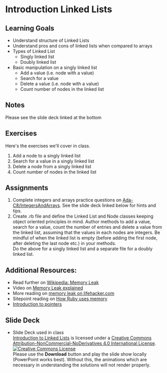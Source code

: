 # Introduction Linked Lists
## Learning Goals
  + Understand structure of Linked Lists
  + Understand pros and cons of linked lists when compared to arrays
  + Types of Linked List
    + Singly linked list
    + Doubly linked list
  + Basic manipulation on a singly linked list
    + Add a value (i.e. node with a value)
    + Search for a value
    + Delete a value (i.e. node with a value)
    + Count number of nodes in the linked list

## Notes
Please see the slide deck linked at the bottom

## Exercises
Here's the exercises we'll cover in class.
1. Add a node to a singly linked list
2. Search for a value in a singly linked list
3. Delete a node from a singly linked list
4. Count number of nodes in the linked list

## Assignments
1. Complete integers and arrays practice questions on [Ada-C8/IntegersAndArrays](https://github.com/Ada-C8/IntegersAndArrays). See the slide deck linked below for hints and tips.
2. Create .rb file and define the Linked List and Node classes keeping object oriented principles in mind. Author methods to add a value, search for a value, count the number of entries and delete a value from the linked list, assuming that the values in each nodes are integers. Be mindful of when the linked list is empty (before adding the first node, after deleting the last node etc.) in your methods.</br>
Do the above for a singly linked list and a separate file for a doubly linked list.

## Additional Resources:
- Read further on [Wikipedia: Memory Leak](https://en.wikipedia.org/wiki/Memory_leak)
- Video on [Memory Leak explained](https://www.youtube.com/watch?v=hSDAJNCVhjs)
- More reading on [memory leak on lifehacker.com](https://lifehacker.com/what-it-really-means-when-a-program-leaks-memory-1711957819)
- Sitepoint reading on [How Ruby uses memory](https://www.sitepoint.com/ruby-uses-memory/)
- [Introduction to pointers](https://www.slideshare.net/secret/qCrOIS4xRIAE4k)

## Slide Deck
+ Slide Deck used in class</br>
<span xmlns:dct="http://purl.org/dc/terms/" property="dct:title"><a href="https://www.slideshare.net/secret/b4XV1mknFC1kpO">Introduction to Linked Lists</a></span> is licensed under a <a rel="license" href="http://creativecommons.org/licenses/by-nc-nd/4.0/">Creative Commons Attribution-NonCommercial-NoDerivatives 4.0 International License</a>.</br>
<a rel="license" href="http://creativecommons.org/licenses/by-nc-nd/4.0/"><img alt="Creative Commons License" style="border-width:0" src="https://i.creativecommons.org/l/by-nc-nd/4.0/88x31.png" /></a><br /> Please use the <strong>Download</strong> button and play the slide show locally (PowerPoint works best). Without this, the animations which are necessary in understanding the solutions will not render properly.
